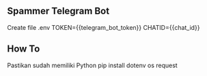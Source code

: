 ## Spammer Telegram Bot

Create file .env
TOKEN={{telegram_bot_token}}
CHATID={{chat_id}}

## How To
Pastikan sudah memiliki Python
pip install dotenv os request